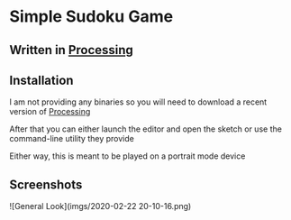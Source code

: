 # Simple Sudoku Game

## Written in [Processing](https://processing.org/)

## Installation

I am not providing any binaries so you will need to download a recent version
of [Processing](https://processing.org/download/)

After that you can either launch the editor and open the sketch or use the
command-line utility they provide

Either way, this is meant to be played on a portrait mode device

## Screenshots

![General Look](imgs/2020-02-22 20-10-16.png)

